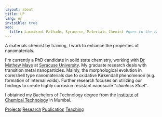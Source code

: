 ```yaml
---
layout: about
title: LP
lang: en
invisible: true
seo:
  title: Laxmikant Pathade, Syracuse, Materials Chemist #goes to the tab part
---
```


A materials chemist by training, I work to enhance the properties of nanomaterials.

I'm currently a PhD candidate in solid state chemistry, working with [Dr Mathew Maye](http://nano.syr.edu) at [Syracuse University](https://syracuse.edu/).
My graduate research deals with transition metal nanoparticles. Mainly, the morphological evolution in core/shell type nanomaterials due to oxidative Kirkendall phenomenon (e.g. formation of internal voids). Further research focuses on utilizing our findings to create highly corrosion resistant nanoscale "*stainless Steel*".

I obtained my Bachelors of Technology degree from the [Institute of Chemical Technology](https://en.wikipedia.org/wiki/Institute_of_Chemical_Technology) in Mumbai.

[Projects<span class="caret"></span>](/projects "Project")
   [Research](/project/research)
   [Publication](/project/publication)
   [Teaching](/project/teaching)
